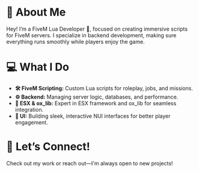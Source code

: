 # 👋 About Me
Hey! I’m a FiveM Lua Developer 🚀, focused on creating immersive scripts for FiveM servers. 
I specialize in backend development, making sure everything runs smoothly while players enjoy the 
game.

# 💻 What I Do
- **🛠 FiveM Scripting:** Custom Lua scripts for roleplay, jobs, and missions.
- **⚙️ Backend:** Managing server logic, databases, and performance.
- **🔧 ESX & ox_lib:** Expert in ESX framework and ox_lib for seamless integration.
- **🎨 UI:** Building sleek, interactive NUI interfaces for better player engagement.

# 🚀 Let’s Connect!
Check out my work or reach out—I'm always open to new projects!
